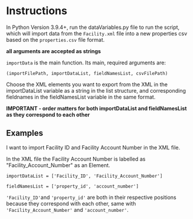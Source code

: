 # Instructions

In Python Version 3.9.4+, run the dataVariables.py file to run the script, which will import data from the ```Facility.xml``` file into a new properties csv based on the ```properties.csv``` file format.

**all arguments are accepted as strings**

```importData``` is the main function. Its main, required arguments are:

```(importFilePath, importDataList, fieldNamesList, csvFilePath)```



Choose the XML elements you want to export from the XML in the importDataList variable as a string in the list structure, and corresponding fieldnames in the fieldNamesList variable in the same format.

**IMPORTANT - order matters for both importDataList and fieldNamesList as they correspond to each other**

## Examples

I want to import Facility ID and Facility Account Number in the XML file.

In the XML file the Facility Account Number is labelled as "Facility_Account_Number" as an Element.

```importDataList = ['Facility_ID', 'Facility_Account_Number']```

```fieldNamesList = ['property_id', 'account_number']```

```'Facility_ID'```and ```'property_id'``` are both in their respective positions because they correspond with each other, same with ```'Facility_Account_Number'``` and ```'account_number'```.

